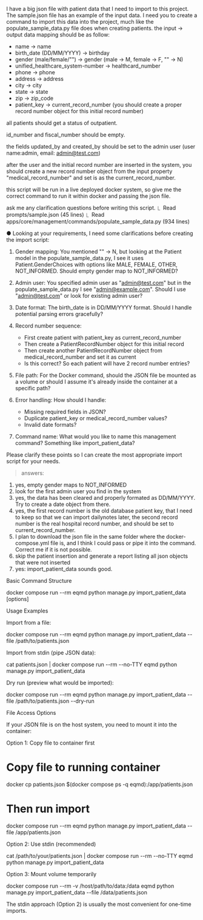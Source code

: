 I have a big json file with patient data that I need to import to this project. The sample.json file has an example of the input data.
I need you to create a command to import this data into the project, much like the populate_sample_data.py file does when creating patients.
the input -> output data mapping should be as follow:

- name -> name
- birth_date (DD/MM/YYYY) -> birthday
- gender (male/female/"") -> gender (male -> M, female -> F, "" -> N)
- unified_healthcare_system-number -> healthcard_number
- phone -> phone
- address -> address
- city -> city
- state -> state
- zip -> zip_code
- patient_key -> current_record_number (you should create a proper record number object for this initial record number)

all patients should get a status of outpatient.

id_number and fiscal_number should be empty.

the fields updated_by and created_by should be set to the admin user (user name:admin, email: <admin@test.com>)

after the user and the initial record number are inserted in the system, you should create a new record number object from the
input property "medical_record_number" and set is as the current_record_number.

this script will be run in a live deployed docker system, so give me the correct command to run it within docker and passing the json file.

ask me any clarification questions before writing this script.
⎿  Read prompts/sample.json (45 lines)
⎿  Read apps/core/management/commands/populate_sample_data.py (934 lines)

● Looking at your requirements, I need some clarifications before creating the import script:

1. Gender mapping: You mentioned "" -> N, but looking at the Patient model in the populate_sample_data.py, I see it uses Patient.GenderChoices
   with options like MALE, FEMALE, OTHER, NOT_INFORMED. Should empty gender map to NOT_INFORMED?
2. Admin user: You specified admin user as "<admin@test.com>" but in the populate_sample_data.py I see "<admin@example.com>". Should I use
   "<admin@test.com>" or look for existing admin user?
3. Date format: The birth_date is in DD/MM/YYYY format. Should I handle potential parsing errors gracefully?
4. Record number sequence:

   - First create patient with patient_key as current_record_number
   - Then create a PatientRecordNumber object for this initial record
   - Then create another PatientRecordNumber object from medical_record_number and set it as current
   - Is this correct? So each patient will have 2 record number entries?

5. File path: For the Docker command, should the JSON file be mounted as a volume or should I assume it's already inside the container at a
   specific path?
6. Error handling: How should I handle:

   - Missing required fields in JSON?
   - Duplicate patient_key or medical_record_number values?
   - Invalid date formats?

7. Command name: What would you like to name this management command? Something like import_patient_data?

Please clarify these points so I can create the most appropriate import script for your needs.

> answers:

1. yes, empty gender maps to NOT_INFORMED
2. look for the first admin user you find in the system
3. yes, the data has been cleared and properly formated as DD/MM/YYYY. Try to create a date object from there.
4. yes, the first record number is the old database patient key, that I need to keep so that we can import dailynotes later, the second record
   number is the real hospital record number, and should be set to current_record_number.
5. I plan to download the json file in the same folder where the docker-compose.yml file is, and I think I could pass or pipe it into the
   command. Correct me if it is not possible.
6. skip the patient insertion and generate a report listing all json objects that were not inserted
7. yes: import_patient_data sounds good.

Basic Command Structure

docker compose run --rm eqmd python manage.py import_patient_data [options]

Usage Examples

Import from a file:

docker compose run --rm eqmd python manage.py import_patient_data --file /path/to/patients.json

Import from stdin (pipe JSON data):

cat patients.json | docker compose run --rm --no-TTY eqmd python manage.py import_patient_data

Dry run (preview what would be imported):

docker compose run --rm eqmd python manage.py import_patient_data --file /path/to/patients.json --dry-run

File Access Options

If your JSON file is on the host system, you need to mount it into the container:

Option 1: Copy file to container first

# Copy file to running container

docker cp patients.json $(docker compose ps -q eqmd):/app/patients.json

# Then run import

docker compose run --rm eqmd python manage.py import_patient_data --file /app/patients.json

Option 2: Use stdin (recommended)

cat /path/to/your/patients.json | docker compose run --rm --no-TTY eqmd python manage.py import_patient_data

Option 3: Mount volume temporarily

docker compose run --rm -v /host/path/to/data:/data eqmd python manage.py import_patient_data --file /data/patients.json

The stdin approach (Option 2) is usually the most convenient for one-time imports.

